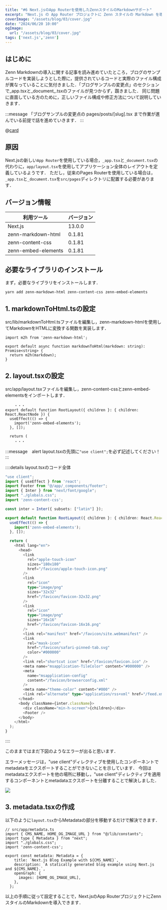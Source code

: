 ```yaml
---
title: "#6 Next.jsのApp Routerを使用したZennスタイルのMarkdownサポート"
excerpt: "Next.js の App Router プロジェクトに Zenn スタイルの Markdown を導入する方法を解説。従来の Pages Router との違いや、必要なライブラリのインストール、ファイル設定の手順を詳細に説明し、つまずきやすいポイントにも触れています。"
coverImage: "/assets/blog/03/cover.jpg"
date: "2024/06/20 10:00"
ogImage:
  url: "/assets/blog/03/cover.jpg"
tags: ['next.js','zenn']
---
```


## はじめに

Zenn Markdownの導入に関する記事を読み進めていたところ，ブログのサンプルコードを実装しようとした際に，提供されているコードと実際のファイル構成が異なっていることに気付きました．「ブログサンプルの変更点」のセクションで_app.tsxと_document_.tsxのファイルが見つからず，躓きました．
同じ問題に直面している方のために，正しいファイル構成や修正方法について説明していきます．

:::message
「ブログサンプルの変更点の pages/posts/[slug].tsx まで作業が進んでいる前提で話を進めていきます．
:::


@[card](https://zenn.dev/team_zenn/articles/intro-zenn-markdown)

## 原因
Next.jsの新しい`App Router`を使用している場合，`_app.tsx`と`_document.tsx`の代わりに，`app/layout.tsx`を使用してアプリケーション全体のレイアウトを定義しているようです．
ただし，従来のPages Routerを使用している場合は，`_app.tsx`と`_document.tsx`を`src/pages`ディレクトリに配置する必要があります．

## バージョン情報
| 利用ツール             | バージョン |
|----------------------|--------|
| Next.js              | 13.0.0 |
| zenn-markdown-html   | 0.1.81 |
| zenn-content-css     | 0.1.81 |
| zenn-embed-elements  | 0.1.81 |

## 必要なライブラリのインストール
まず，必要なライブラリをインストールします．

```bash
yarn add zenn-markdown-html zenn-content-css zenn-embed-elements
```

## 1. markdownToHtml.tsの設定

src/lib/markdownToHtml.tsファイルを編集し，zenn-markdown-htmlを使用してMarkdownをHTMLに変換する関数を実装します．

```ts:markdownToHtml.tsx
import m2h from 'zenn-markdown-html';

export default async function markdownToHtml(markdown: string): Promise<string> {
  return m2h(markdown);
}
```

## 2. layout.tsxの設定
src/app/layout.tsxファイルを編集し，zenn-content-cssとzenn-embed-elementsをインポートします．

```ts:layout.tsx
    ・・・
export default function RootLayout({ children }: { children: React.ReactNode }) {
  useEffect(() => {
    import('zenn-embed-elements');
  }, []);

  return (
    ・・・
```

:::message　alert
layout.tsxの先頭に`"use client";`を必ず記述してください！
:::


::::details layout.tsxのコード全体
```ts
"use client";
import { useEffect } from 'react';
import Footer from "@/app/_components/footer";
import { Inter } from "next/font/google";
import "./globals.css";
import 'zenn-content-css';

const inter = Inter({ subsets: ["latin"] });

export default function RootLayout({ children }: { children: React.ReactNode }) {
  useEffect(() => {
    import('zenn-embed-elements');
  }, []);

  return (
    <html lang="en">
      <head>
        <link
          rel="apple-touch-icon"
          sizes="180x180"
          href="/favicon/apple-touch-icon.png"
        />
        <link
          rel="icon"
          type="image/png"
          sizes="32x32"
          href="/favicon/favicon-32x32.png"
        />
        <link
          rel="icon"
          type="image/png"
          sizes="16x16"
          href="/favicon/favicon-16x16.png"
        />
        <link rel="manifest" href="/favicon/site.webmanifest" />
        <link
          rel="mask-icon"
          href="/favicon/safari-pinned-tab.svg"
          color="#000000"
        />
        <link rel="shortcut icon" href="/favicon/favicon.ico" />
        <meta name="msapplication-TileColor" content="#000000" />
        <meta
          name="msapplication-config"
          content="/favicon/browserconfig.xml"
        />
        <meta name="theme-color" content="#000" />
        <link rel="alternate" type="application/rss+xml" href="/feed.xml" />
      </head>
      <body className={inter.className}>
        <div className="min-h-screen">{children}</div>
        <Footer />
      </body>
    </html>
  );
}
```
::::

このままではまだ下図のようなエラーが出ると思います．

エラーメッセージは，"use client"ディレクティブを使用したコンポーネントでmetadataをエクスポートすることができないことを示しています．
今回はmetadataエクスポートを他の場所に移動し，"use client"ディレクティブを適用するコンポーネントとmetadataエクスポートを分離することで解決しました．

![](/assets/blog/06/aaa.png)


## 3. metadata.tsxの作成

以下のように`layout.tsx`からMetadataの部分を移動するだけで解決できます．

```ts:metadata.tsx
// src/app/metadata.ts
import { CMS_NAME, HOME_OG_IMAGE_URL } from "@/lib/constants";
import type { Metadata } from "next";
import "./globals.css";
import 'zenn-content-css';

export const metadata: Metadata = {
    title: `Next.js Blog Example with ${CMS_NAME}`,
    description: `A statically generated blog example using Next.js and ${CMS_NAME}.`,
    openGraph: {
      images: [HOME_OG_IMAGE_URL],
    },
  };
```


以上の手順に従って設定することで，Next.jsのApp RouterプロジェクトにZennスタイルのMarkdownを導入できます．
